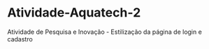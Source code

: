 # Atividade-Aquatech-2
Atividade de Pesquisa e Inovação - Estilização da página de login e cadastro
